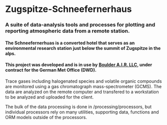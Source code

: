 # Zugspitze-Schneefernerhaus
### A suite of data-analysis tools and processes for plotting and reporting atmospheric data from a remote station.

#### The Schneefernerhuas is a converted hotel that serves as an environmental research station just below the summit of Zugspitze in the alps.

#### This project was developed and is in use by <a href="http://bouldair.com/">Boulder A.I.R. LLC</a>, under contract for the German Met Office (DWD).
Trace gases including halogenated species and volatile organic compounds are monitored using a gas chromatograph 
mass-spectrometer (GCMS). The data are analyzed on the remote computer and transfered to a workstation to be analyzed 
and uploaded for the client.

The bulk of the data processing is done in /processing/processors, but individual processors rely on many utilities, 
supporting data, functions and ORM models outside of the processors. 
